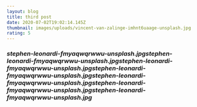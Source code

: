 ```yaml
---
layout: blog
title: third post
date: 2020-07-02T19:02:14.145Z
thumbnail: images/uploads/vincent-van-zalinge-imhnt6uaage-unsplash.jpg
rating: 5
---
```

### ***stephen-leonardi-fmyaqwqrwwu-unsplash.jpgstephen-leonardi-fmyaqwqrwwu-unsplash.jpgstephen-leonardi-fmyaqwqrwwu-unsplash.jpgstephen-leonardi-fmyaqwqrwwu-unsplash.jpgstephen-leonardi-fmyaqwqrwwu-unsplash.jpgstephen-leonardi-fmyaqwqrwwu-unsplash.jpgstephen-leonardi-fmyaqwqrwwu-unsplash.jpg***